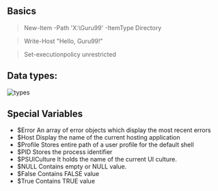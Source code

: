 ## Basics

> New-Item -Path 'X:\Guru99' -ItemType Directory

> Write-Host "Hello, Guru99!"

> Set-executionpolicy unrestricted



## Data types:

![types](https://www.guru99.com/images/tensorflow/082918_1415_PowershellT8.jpg)


## Special Variables
- $Error 	An array of error objects which display the most recent errors
- $Host 	Display the name of the current hosting application
- $Profile 	Stores entire path of a user profile for the default shell
- $PID 	Stores the process identifier
- $PSUICulture 	It holds the name of the current UI culture.
- $NULL 	Contains empty or NULL value.
- $False 	Contains FALSE value
- $True 	Contains TRUE value
